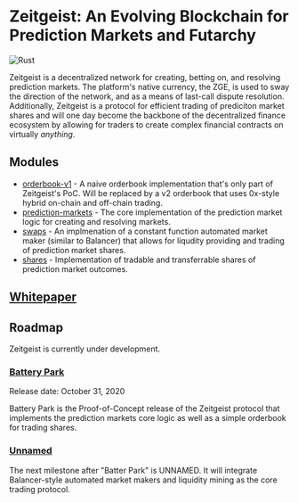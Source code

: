 # Zeitgeist: An Evolving Blockchain for Prediction Markets and Futarchy

![Rust](https://github.com/zeitgeistpm/zeitgeist/workflows/Rust/badge.svg)

Zeitgeist is a decentralized network for creating, betting on, and resolving
prediction markets. The platform's native currency, the ZGE,
is used to sway the direction of the network, and as a means of last-call dispute
resolution. Additionally, Zeitgeist is a protocol for efficient trading of prediciton
market shares and will one day become the backbone of the decentralized finance ecosystem
by allowing for traders to create complex financial contracts on virtually _anything_.

## Modules

- [orderbook-v1](./zrml/orderbook-v1) - A naive orderbook implementation that's
  only part of Zeitgeist's PoC. Will be replaced by a v2 orderbook that uses 0x-style
  hybrid on-chain and off-chain trading.
- [prediction-markets](./zrml/prediction-markets) - The core implementation of the
  prediction market logic for creating and resolving markets.
- [swaps](./zrml/swaps) - An implmenation of a constant function automated market maker
  (similar to Balancer) that allows for liqudity providing and trading of prediction
  market shares.
- [shares](./zrml/shares) - Implementation of tradable and transferrable shares of
  prediction market outcomes.

## [Whitepaper](./zeitgeist.md)

## Roadmap

Zeitgeist is currently under development.

### [Battery Park](https://github.com/zeitgeistmarket/zeitgeist/milestone/1)

Release date: October 31, 2020

Battery Park is the Proof-of-Concept release of the Zeitgeist protocol
that implements the prediction markets core logic as well as a simple orderbook
for trading shares.

### [Unnamed](https://github.com/zeitgeistmarket/zeitgeist/milestone/2)

The next milestone after "Batter Park" is UNNAMED. It will integrate Balancer-style
automated market makers and liquidity mining as the core trading protocol.

